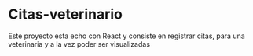 # Citas-veterinario
Este proyecto esta echo con React y consiste en registrar citas, para una veterinaria y a la vez poder ser visualizadas 
